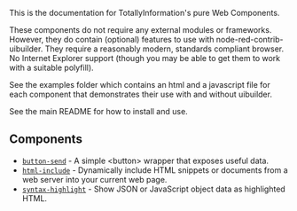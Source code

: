 This is the documentation for TotallyInformation's pure Web Components.

These components do not require any external modules or frameworks. However, they do contain (optional) features to use with node-red-contrib-uibuilder.
They require a reasonably modern, standards compliant browser. No Internet Explorer support (though you may be able to get them to work with a suitable polyfill).

See the examples folder which contains an html and a javascript file for each component that demonstrates their use with and without uibuilder.

See the main README for how to install and use.

## Components

* [`button-send`](button-send) - A simple &lt;button> wrapper that exposes useful data.
* [`html-include`](html-include) - Dynamically include HTML snippets or documents from a web server into your current web page.
* [`syntax-highlight`](./syntax-highlight) - Show JSON or JavaScript object data as highlighted HTML.
